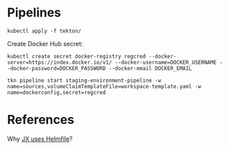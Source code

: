 # Pipelines



```
kubectl apply -f tekton/
```

Create Docker Hub secret: 

```
kubectl create secret docker-registry regcred --docker-server=https://index.docker.io/v1/ --docker-username=DOCKER_USERNAME --docker-password=DOCKER_PASSWORD --docker-email DOCKER_EMAIL
```

```
tkn pipeline start staging-environment-pipeline -w name=sources,volumeClaimTemplateFile=workspace-template.yaml -w name=dockerconfig,secret=regcred
```



# References
Why [JX uses Helmfile](https://jenkins-x.io/v3/develop/faq/general/#why-does-jenkins-x-use-helmfile-template)?

